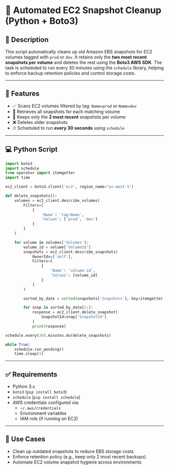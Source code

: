 # 🧹 Automated EC2 Snapshot Cleanup (Python + Boto3)

## 📌 Description

This script automatically cleans up old Amazon EBS snapshots for EC2 volumes tagged with `prod` or `dev`. It retains only the **two most recent snapshots per volume** and deletes the rest using the **Boto3 AWS SDK**. The task is scheduled to run every 30 minutes using the `schedule` library, helping to enforce backup retention policies and control storage costs.

---

## 🔧 Features

- ✅ Scans EC2 volumes filtered by tag: `Name=prod` or `Name=dev`
- 📸 Retrieves all snapshots for each matching volume
- 🔁 Keeps only the **2 most recent** snapshots per volume
- ❌ Deletes older snapshots
- ⏱ Scheduled to run **every 30 seconds** using `schedule`

---

## 💻 Python Script

```python
import boto3 
import schedule
from operator import itemgetter
import time

ec2_client = boto3.client('ec2', region_name="us-west-1")

def delete_snapshots():
    volumes = ec2_client.describe_volumes(
        Filters=[
            {
                'Name': 'tag:Name',
                'Values': ['prod', 'dev']
            }
        ]
    )

    for volume in volumes['Volumes']:
        volume_id = volume['VolumeId']
        snapshots = ec2_client.describe_snapshots(
            OwnerIds=['self'],
            Filters=[
                {
                    'Name': 'volume-id',
                    'Values': [volume_id]
                }
            ]
        )

        sorted_by_date = sorted(snapshots['Snapshots'], key=itemgetter('StartTime'), reverse=True)

        for snap in sorted_by_date[2:]:
            response = ec2_client.delete_snapshot(
                SnapshotId=snap['SnapshotId']
            )
            print(response)

schedule.every(30).minutes.do(delete_snapshots)

while True:
    schedule.run_pending()
    time.sleep(1)
```

---

## ✅ Requirements

- Python 3.x
- `boto3` (`pip install boto3`)
- `schedule` (`pip install schedule`)
- AWS credentials configured via:
  - `~/.aws/credentials`
  - Environment variables
  - IAM role (if running on EC2)

---

## 🧪 Use Cases

- Clean up outdated snapshots to reduce EBS storage costs
- Enforce retention policy (e.g., keep only 2 most recent backups)
- Automate EC2 volume snapshot hygiene across environments
